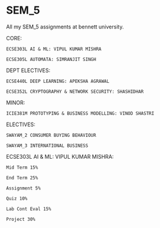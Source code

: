 # SEM_5

All my SEM_5 assignments at bennett university.

CORE:

    ECSE303L AI & ML: VIPUL KUMAR MISHRA

    ECSE305L AUTOMATA: SIMRANJIT SINGH

DEPT ELECTIVES: 

    ECSE440L DEEP LEARNING: APEKSHA AGRAWAL

    ECSE352L CRYPTOGRAPHY & NETWORK SECURITY: SHASHIDHAR
    
MINOR:

    ICIE381M PROTOTYPING & BUSINESS MODELLING: VINOD SHASTRI

ELECTIVES:

    SWAYAM_2 CONSUMER BUYING BEHAVIOUR 
    
    SWAYAM_3 INTERNATIONAL BUSINESS



ECSE303L AI & ML: VIPUL KUMAR MISHRA:

    Mid Term 15%

    End Term 25%

    Assignment 5%

    Quiz 10%

    Lab Cont Eval 15%

    Project 30%